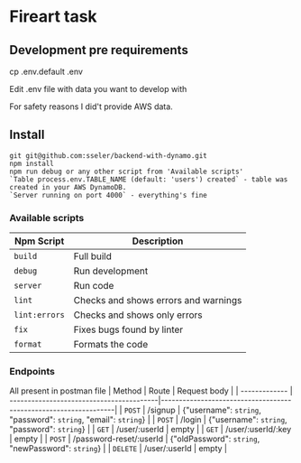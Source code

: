 # Fireart task

## Development pre requirements
cp .env.default .env

Edit .env file with data you want to develop with

For safety reasons I did't provide AWS data.

## Install 
```
git git@github.com:sseler/backend-with-dynamo.git
npm install
npm run debug or any other script from 'Available scripts'
`Table process.env.TABLE_NAME (default: 'users') created` - table was created in your AWS DynamoDB.
`Server running on port 4000` - everything's fine
```


### Available scripts

| Npm Script    | Description                                                                                 |
| ------------- | ------------------------------------------------------------------------------------------- |
| `build`       | Full build                                                                                  |
| `debug`       | Run development                                                                             |
| `server`      | Run code                                                                                    |
| `lint`        | Checks and shows errors and warnings                                                        |
| `lint:errors` | Checks and shows only errors                                                                |
| `fix`         | Fixes bugs found by linter                                                                  |
| `format`      | Formats the code                                                                            |

### Endpoints 
 All present in postman file
| Method        | Route                                    | Request body                                                    |
| ------------- | -----------------------------------------|-----------------------------------------------------------------|
| `POST`        | /signup                                  | {"username": `string`, "password": `string`, "email": `string`} |
| `POST`        | /login                                   | {"username": `string`, "password": `string`}                    |
| `GET`         | /user/:userId                            |            empty                                                |
| `GET`         | /user/:userId/:key                       |            empty                                                |
| `POST`        | /password-reset/:userId                  | {"oldPassword": `string`, "newPassword": `string`}              |
| `DELETE`      | /user/:userId                            |            empty                                                |


